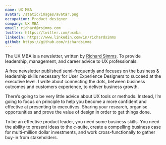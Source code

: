 ```yaml
---
name: UX MBA
avatar: /static/images/avatar.png
occupation: Product designer
company: UX MBA
email: richard@rsimms.com
twitter: https://twitter.com/uxmba
linkedin: https://www.linkedin.com/in/richardsimms
github: https://github.com/richardsimms
---
```


The UX MBA is a newsletter, written by [Richard Simms](rsimms.com.md "Richard Simms"). To provide leadership, management, and career advice to UX professionals.

A free newsletter published semi-frequently and focuses on the business & leadership skills necessary for User Experience Designers to succeed at the executive level. I write about connecting the dots, between business outcomes and customers experience, to deliver business growth.

There’s going to be very little advice about UX tools or methods. Instead, I’m going to focus on principle to help you become a more confident and effective at presenting to executives. Sharing your research, organise opportunities and prove the value of design in order to get things done. 

To be an effective product leader, you need some business skills. You need the ability to present ideas to the c-suite, create a compelling business case for multi-million dollar investments, and work cross-functionally to gather buy-in from stakeholders.

